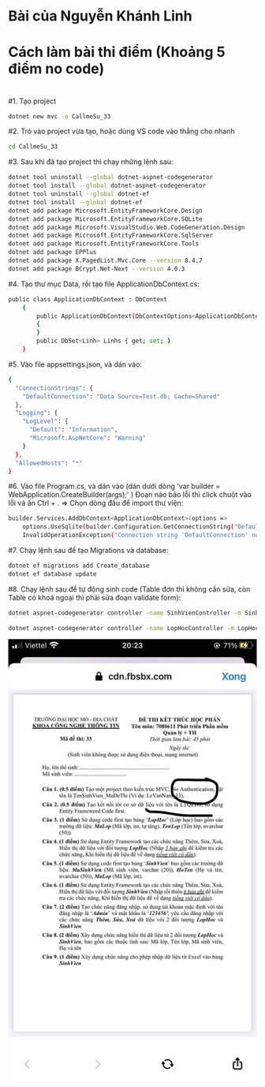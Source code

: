 <h1>Bài của Nguyễn Khánh Linh</h1>
<h1>Cách làm bài thi điểm (Khoảng 5 điểm no code)</h1>
<h1></h1>
<h2></h2>

#1. Tạo project
```sh
dotnet new mvc -o CallmeSu_33
```

#2. Trỏ vào project vừa tạo, hoặc dùng VS code vào thẳng cho nhanh
```sh
cd CallmeSu_33
```

#3. Sau khi đã tạo project thì chạy những lệnh sau:
```sh
dotnet tool uninstall --global dotnet-aspnet-codegenerator
dotnet tool install --global dotnet-aspnet-codegenerator
dotnet tool uninstall --global dotnet-ef
dotnet tool install --global dotnet-ef
dotnet add package Microsoft.EntityFrameworkCore.Design
dotnet add package Microsoft.EntityFrameworkCore.SQLite
dotnet add package Microsoft.VisualStudio.Web.CodeGeneration.Design
dotnet add package Microsoft.EntityFrameworkCore.SqlServer
dotnet add package Microsoft.EntityFrameworkCore.Tools
dotnet add package EPPlus
dotnet add package X.PagedList.Mvc.Core --version 8.4.7
dotnet add package BCrypt.Net-Next --version 4.0.3
```

#4. Tạo thư mục Data, rồi tạo file ApplicationDbContext.cs:
```sh
public class ApplicationDbContext : DbContext
    {
        public ApplicationDbContext(DbContextOptions<ApplicationDbContext> options) : base(options)
        {
        }
        public DbSet<Linh> Linhs { get; set; }
    }
```

#5. Vào file appsettings.json, và dán vào:
```sh
{
  "ConnectionStrings": {
    "DefaultConnection": "Data Source=Test.db; Cache=Shared"
  },
  "Logging": {
    "LogLevel": {
      "Default": "Information",
      "Microsoft.AspNetCore": "Warning"
    }
  },
  "AllowedHosts": "*"
}
```

#6. Vào file Program.cs, và dán vào (dán dưới dòng 'var builder = WebApplication.CreateBuilder(args);' ) Đoạn nào báo lỗi thì click chuột vào lỗi và ấn Ctrl + . => Chọn dòng đầu để import thư viện:
```sh
builder.Services.AddDbContext<ApplicationDbContext>(options =>
    options.UseSqlite(builder.Configuration.GetConnectionString("DefaultConnection") ?? throw new
    InvalidOperationException("Connection string 'DefaultConnection' not found.")));
```
#7. Chạy lệnh sau để tạo Migrations và database:
```sh
dotnet ef migrations add Create_database
dotnet ef database update
```
#8. Chạy lệnh sau để tự động sinh code (Table đơn thì không cần sửa, còn Table có khoá ngoại thì phải sửa đoạn validate form):
```sh
dotnet aspnet-codegenerator controller -name SinhVienController -m SinhVien -dc CallmeSu_33.Data.ApplicationDbContext --relativeFolderPath Controllers --useDefaultLayout --referenceScriptLibraries --databaseProvider sqlite
```
```sh
dotnet aspnet-codegenerator controller -name LopHocController -m LopHoc -dc CallmeSu_33.Data.ApplicationDbContext --relativeFolderPath Controllers --useDefaultLayout --referenceScriptLibraries --databaseProvider sqlite
```

<img src="Đề thi kết thúc học phần.JPG" alt="Đề thi kết thúc học phần">
